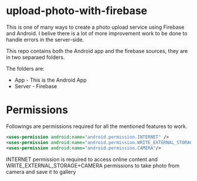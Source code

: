 # upload-photo-with-firebase
This is one of many ways to create a photo upload service using Firebase and Android. I belive there is a lot of more improvement work to be done to handle errors in the server-side.

This repo contains both the Android app and the firebase sources, they are in two separaed folders.

The folders are:

* App - This is the Android App
* Server - Firebase

# Permissions
Followings are permissions required for all the mentioned features to work.
```xml
<uses-permission android:name="android.permission.INTERNET" />
<uses-permission android:name="android.permission.WRITE_EXTERNAL_STORAGE"/>
<uses-permission android:name="android.permission.CAMERA"/>
```
INTERNET permission is required to access online content and WRITE_EXTERNAL_STORAGE+CAMERA permissions to take photo from camera and save it to gallery
